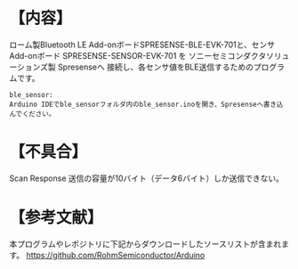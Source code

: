 # 【内容】  
  ローム製Bluetooth LE Add-onボードSPRESENSE-BLE-EVK-701と、センサAdd-onボード
  SPRESENSE-SENSOR-EVK-701 を ソニーセミコンダクタソリューションズ製 Spresenseへ
  接続し、各センサ値をBLE送信するためのプログラムです。

	ble_sensor:
	Arduino IDEでble_sensorフォルダ内のble_sensor.inoを開き、Spresenseへ書き込んでください。

# 【不具合】  
  Scan Response 送信の容量が10バイト（データ6バイト）しか送信できない。
  
# 【参考文献】  
  
  本プログラムやレポジトリに下記からダウンロードしたソースリストが含まれます。
  https://github.com/RohmSemiconductor/Arduino
  